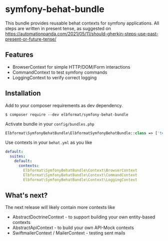# symfony-behat-bundle
This bundle provides reusable behat contexts for symfony applications.
All steps are written in present tense, as suggested on https://automationpanda.com/2021/05/11/should-gherkin-steps-use-past-present-or-future-tense/

## Features
* BrowserContext for simple HTTP/DOM/Form interactions
* CommandContext to test symfony commands
* LoggingContext to verify correct logging

## Installation

Add to your composer requirements as dev dependency.
```console
$ composer require --dev elbformat/symfony-behat-bundle
```

Activate bundle in your `config/bundles.php`
```php
Elbformat\SymfonyBehatBundle\ElbformatSymfonyBehatBundle::class => ['test' => true],
```

Use contexts in your `behat.yml` as you like
```yaml
default:
  suites:
    default:
      contexts:
        Elbformat\SymfonyBehatBundle\Context\BrowserContext
        Elbformat\SymfonyBehatBundle\Context\CommandContext
        Elbformat\SymfonyBehatBundle\Context\LoggingContext
```

## What's next?
The next release will likely contain more contexts like
* AbstractDoctrineContext - to support building your own entity-based contexts
* AbstractApiContext - to build your own API-Mock contexts
* SwiftmailerContext / MailerContext - testing sent mails
